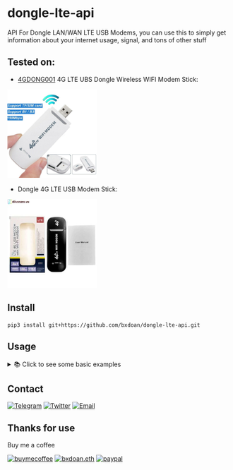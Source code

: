 # dongle-lte-api

API For Dongle LAN/WAN LTE USB Modems, you can use this to simply get information about your internet usage, signal, and tons of other stuff
## Tested on:
* [4GDONG001](https://vi.aliexpress.com/item/1005004866748209.html?spm=a2g0o.productlist.main.11.10422d56VuClBS&algo_pvid=33188637-bff3-45b6-a248-57357591a4d9&algo_exp_id=33188637-bff3-45b6-a248-57357591a4d9-6&pdp_npi=3%40dis%21VND%211642643.0%211642643.0%21%21%21%21%21%40212279a216846025974963651d07dc%2112000030808142367%21sea%21VN%210&curPageLogUid=BmSEcUVU6U0L) 4G LTE UBS Dongle Wireless WIFI Modem Stick:
<img src="https://github.com/bxdoan/dongle-lte-api/blob/master/imgs/dongle-lte-usb.jpeg" width=40% height=40%>

* Dongle 4G LTE USB Modem Stick:

<img src="https://github.com/bxdoan/dongle-lte-api/blob/master/imgs/dongle_stick.jpeg" width=40% height=40%>

## Install
```shell
pip3 install git+https://github.com/bxdoan/dongle-lte-api.git
```

## Usage
<details>
  <summary>📚 Click to see some basic examples</summary>
```python3
from dongle_lte_api import Dongle

info = Dongle().get_data()
print(info)
```
Result dict
```python
{
   "ssidName":"DonHandsome",
   "signalStrength":-74,
   "sn":"1000000051E834",
   "simCardState":"valid",
   "systemVersion":"UFI103_V02_ZX_DD_230306",
   "appVersion":"WEB_V1.0.311#",
   "imei":"861323063168235",
   "basebandVersion":"UFI103_CT 20220801",
   "mac":"5c:a0:00:7b:05:3f",
   "wanIpAddress":"10.188.47.213",
   "imsi":"452021123670828",
   "iccId":"89840200011236708283",
   "hardwareVersion":"HW1.3"
}
```

Reboot network

```python3
from dongle_lte_api import Dongle

Dongle().reboot()
```

Change SSID

```python3
from dongle_lte_api import Dongle

Dongle().change_ssid(ssid="Don123")
```

Change password

```python3
from dongle_lte_api import Dongle

Dongle().change_password(password="12344321")
```

NOTE : change password/change ssid/reboot action will automate restart the modems
</details>

## Contact

[![Telegram](https://img.shields.io/badge/Telegram-2CA5E0?style=for-the-badge&logo=telegram&logoColor=white)](https://t.me/bxdoan)
[![Twitter](https://img.shields.io/badge/Twitter-1DA1F2?style=for-the-badge&logo=twitter&logoColor=white)](https://twitter.com/bxdoan)
[![Email](https://img.shields.io/badge/Gmail-D14836?style=for-the-badge&logo=gmail&logoColor=white)](mailto:hi@bxdoan.com)

## Thanks for use
Buy me a coffee

[![buymecoffee](https://img.shields.io/badge/Buy_Me_A_Coffee-FFDD00?style=for-the-badge&logo=buy-me-a-coffee&logoColor=black)](https://www.buymeacoffee.com/bxdoan)
[![bxdoan.eth](https://img.shields.io/badge/Ethereum-3C3C3D?style=for-the-badge&logo=Ethereum&logoColor=white)](https://etherscan.io/address/0x610322AeF748238C52E920a15Dd9A8845C9c0318)
[![paypal](	https://img.shields.io/badge/PayPal-00457C?style=for-the-badge&logo=paypal&logoColor=white)](https://paypal.me/bxdoan)
